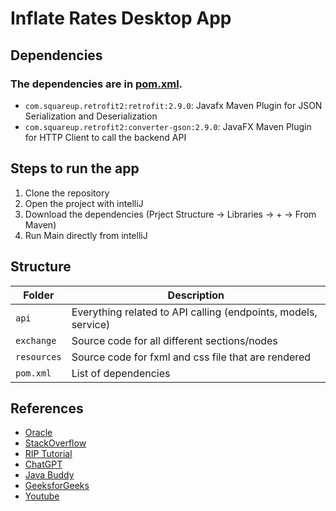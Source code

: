# Inflate Rates Desktop App

## Dependencies
### The dependencies are in [pom.xml](pom.xml).
- `com.squareup.retrofit2:retrofit:2.9.0`: Javafx Maven Plugin for JSON Serialization and Deserialization
- `com.squareup.retrofit2:converter-gson:2.9.0`: JavaFX Maven Plugin for HTTP Client to call the backend API


## Steps to run the app

1. Clone the repository
2. Open the project with intelliJ
3. Download the dependencies (Prject Structure -> Libraries -> + -> From Maven)
4. Run Main directly from intelliJ

## Structure

| Folder      | Description                                                    |
|-------------|----------------------------------------------------------------|
| `api`       | Everything related to API calling (endpoints, models, service) |
| `exchange`  | Source code for all different sections/nodes                   |
| `resources` | Source code for fxml and css file that are rendered            |
| `pom.xml`   | List of dependencies                                           |

## References
- [Oracle](https://docs.oracle.com)
- [StackOverflow](https://stackoverflow.com/)
- [RIP Tutorial](https://riptutorial.com/)
- [ChatGPT](https://chat.openai.com/)
- [Java Buddy](http://java-buddy.blogspot.com)
- [GeeksforGeeks](https://www.geeksforgeeks.org/)
- [Youtube](https://www.youtube.com/)